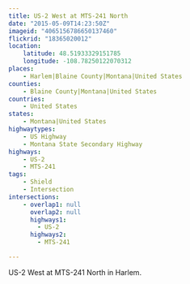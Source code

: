 ```yaml
---
title: US-2 West at MTS-241 North
date: "2015-05-09T14:23:50Z"
imageid: "4065156786650137460"
flickrid: "18365020012"
location:
    latitude: 48.51933329151785
    longitude: -108.78250122070312
places:
    - Harlem|Blaine County|Montana|United States
counties:
    - Blaine County|Montana|United States
countries:
    - United States
states:
    - Montana|United States
highwaytypes:
    - US Highway
    - Montana State Secondary Highway
highways:
    - US-2
    - MTS-241
tags:
    - Shield
    - Intersection
intersections:
    - overlap1: null
      overlap2: null
      highways1:
        - US-2
      highways2:
        - MTS-241

---
```

US-2 West at MTS-241 North in Harlem.